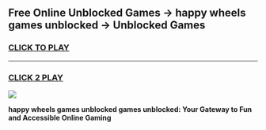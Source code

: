 
## Free Online Unblocked Games → happy wheels games unblocked → Unblocked Games
<h3>
<a href="https://premium.freeplayer.one?title=happy_wheels_games_unblocked&ref=21F">CLICK TO PLAY</a></h3>
<hr>

<h3>
<a href="https://premium.freeplayer.one?title=happy_wheels_games_unblocked&ref=21F">CLICK 2 PLAY</a>
  
</h3>

<a href="https://premium.freeplayer.one?title=happy_wheels_games_unblocked&ref=21F/"><img src="https://clearcache.store/games.png"></a>


**happy wheels games unblocked games unblocked: Your Gateway to Fun and Accessible Online Gaming**
